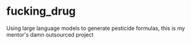 # fucking_drug
Using large language models to generate pesticide formulas, this is my mentor's damn outsourced project
